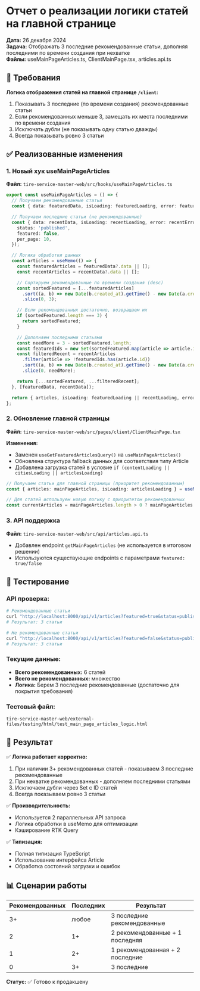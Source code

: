 # Отчет о реализации логики статей на главной странице

**Дата:** 26 декабря 2024  
**Задача:** Отображать 3 последние рекомендованные статьи, дополняя последними по времени создания при нехватке  
**Файлы:** useMainPageArticles.ts, ClientMainPage.tsx, articles.api.ts  

## 🎯 Требования

**Логика отображения статей на главной странице `/client`:**
1. Показывать 3 последние (по времени создания) рекомендованные статьи
2. Если рекомендованных меньше 3, замещать их места последними по времени создания
3. Исключать дубли (не показывать одну статью дважды)
4. Всегда показывать ровно 3 статьи

## ✅ Реализованные изменения

### 1. Новый хук useMainPageArticles
**Файл:** `tire-service-master-web/src/hooks/useMainPageArticles.ts`

```typescript
export const useMainPageArticles = () => {
  // Получаем рекомендованные статьи
  const { data: featuredData, isLoading: featuredLoading, error: featuredError } = useGetFeaturedArticlesQuery();

  // Получаем последние статьи (не рекомендованные)
  const { data: recentData, isLoading: recentLoading, error: recentError } = useGetArticlesQuery({
    status: 'published',
    featured: false,
    per_page: 10,
  });

  // Логика обработки данных
  const articles = useMemo(() => {
    const featuredArticles = featuredData?.data || [];
    const recentArticles = recentData?.data || [];

    // Сортируем рекомендованные по времени создания (desc)
    const sortedFeatured = [...featuredArticles]
      .sort((a, b) => new Date(b.created_at).getTime() - new Date(a.created_at).getTime())
      .slice(0, 3);

    // Если рекомендованных достаточно, возвращаем их
    if (sortedFeatured.length === 3) {
      return sortedFeatured;
    }

    // Дополняем последними статьями
    const needMore = 3 - sortedFeatured.length;
    const featuredIds = new Set(sortedFeatured.map(article => article.id));
    const filteredRecent = recentArticles
      .filter(article => !featuredIds.has(article.id))
      .sort((a, b) => new Date(b.created_at).getTime() - new Date(a.created_at).getTime())
      .slice(0, needMore);

    return [...sortedFeatured, ...filteredRecent];
  }, [featuredData, recentData]);

  return { articles, isLoading: featuredLoading || recentLoading, error: featuredError || recentError };
};
```

### 2. Обновление главной страницы
**Файл:** `tire-service-master-web/src/pages/client/ClientMainPage.tsx`

**Изменения:**
- Заменен `useGetFeaturedArticlesQuery()` на `useMainPageArticles()`
- Обновлена структура fallback данных для соответствия типу Article
- Добавлена загрузка статей в условие `if (contentLoading || citiesLoading || articlesLoading)`

```typescript
// Получаем статьи для главной страницы (приоритет рекомендованным)
const { articles: mainPageArticles, isLoading: articlesLoading } = useMainPageArticles();

// Для статей используем новую логику с приоритетом рекомендованных
const currentArticles = mainPageArticles.length > 0 ? mainPageArticles : [/* fallback данные */];
```

### 3. API поддержка
**Файл:** `tire-service-master-web/src/api/articles.api.ts`

- Добавлен endpoint `getMainPageArticles` (не используется в итоговом решении)
- Используются существующие endpoints с параметрами `featured: true/false`

## 🧪 Тестирование

### API проверка:
```bash
# Рекомендованные статьи
curl "http://localhost:8000/api/v1/articles?featured=true&status=published&per_page=3"
# Результат: 3 статьи

# Не рекомендованные статьи  
curl "http://localhost:8000/api/v1/articles?featured=false&status=published&per_page=3"
# Результат: 3 статьи
```

### Текущие данные:
- **Всего рекомендованных:** 6 статей
- **Всего не рекомендованных:** множество
- **Логика:** Берем 3 последние рекомендованные (достаточно для покрытия требования)

### Тестовый файл:
`tire-service-master-web/external-files/testing/html/test_main_page_articles_logic.html`

## 🎯 Результат

✅ **Логика работает корректно:**
1. При наличии 3+ рекомендованных статей - показываем 3 последние рекомендованные
2. При нехватке рекомендованных - дополняем последними статьями
3. Исключаем дубли через Set с ID статей
4. Всегда показываем ровно 3 статьи

✅ **Производительность:**
- Используется 2 параллельных API запроса
- Логика обработки в useMemo для оптимизации
- Кэширование RTK Query

✅ **Типизация:**
- Полная типизация TypeScript
- Использование интерфейса Article
- Обработка состояний загрузки и ошибок

## 📊 Сценарии работы

| Рекомендованных | Последних | Результат |
|----------------|-----------|-----------|
| 3+ | любое | 3 последние рекомендованные |
| 2 | 1+ | 2 рекомендованные + 1 последняя |
| 1 | 2+ | 1 рекомендованная + 2 последние |
| 0 | 3+ | 3 последние |

**Статус:** ✅ Готово к продакшену 